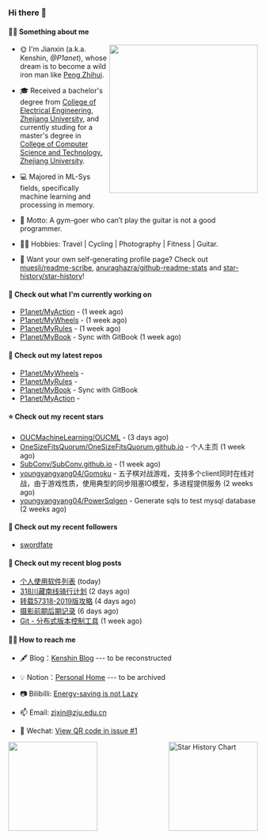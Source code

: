 ### Hi there 👋

#### 💪🏻 Something about me

<a href="https://github.com/P1anet">
  <img
    width="300"
    align="right"
    src="https://github.com/P1anet/P1anet/assets/44898226/b7425220-81d2-4e29-9c46-ae3b866bd83f"
  />
</a>

- 🌞 I'm Jianxin (a.k.a. Kenshin, _@P1anet_), whose dream is to become a wild iron man like [Peng Zhihui](https://github.com/peng-zhihui).

- 🎓 Received a bachelor's degree from [College of Electrical Engineering, Zhejiang University](http://ee.zju.edu.cn/), and currently studing for a master's degree in [College of Computer Science and Technology, Zhejiang University](http://www.cs.zju.edu.cn/).

- 💻 Majored in ML-Sys fields, specifically machine learning and processing in memory.

- 📢 Motto: A gym-goer who can’t play the guitar is not a good programmer.

- 🚴‍♂️ Hobbies: Travel | Cycling | Photography | Fitness | Guitar.

- 🤔 Want your own self-generating profile page? Check out [muesli/readme-scribe](https://github.com/muesli/readme-scribe), [anuraghazra/github-readme-stats](https://github.com/anuraghazra/github-readme-stats) and [star-history/star-history](https://github.com/star-history/star-history)!

#### 👷 Check out what I'm currently working on

- [P1anet/MyAction](https://github.com/P1anet/MyAction) -  (1 week ago)
- [P1anet/MyWheels](https://github.com/P1anet/MyWheels) -  (1 week ago)
- [P1anet/MyRules](https://github.com/P1anet/MyRules) -  (1 week ago)
- [P1anet/MyBook](https://github.com/P1anet/MyBook) - Sync with GitBook (1 week ago)

#### 🌱 Check out my latest repos

- [P1anet/MyWheels](https://github.com/P1anet/MyWheels) - 
- [P1anet/MyRules](https://github.com/P1anet/MyRules) - 
- [P1anet/MyBook](https://github.com/P1anet/MyBook) - Sync with GitBook
- [P1anet/MyAction](https://github.com/P1anet/MyAction) - 

#### ⭐ Check out my recent stars

- [OUCMachineLearning/OUCML](https://github.com/OUCMachineLearning/OUCML) -  (3 days ago)
- [OneSizeFitsQuorum/OneSizeFitsQuorum.github.io](https://github.com/OneSizeFitsQuorum/OneSizeFitsQuorum.github.io) - 个人主页 (1 week ago)
- [SubConv/SubConv.github.io](https://github.com/SubConv/SubConv.github.io) -  (1 week ago)
- [youngyangyang04/Gomoku](https://github.com/youngyangyang04/Gomoku) - 五子棋对战游戏，支持多个client同时在线对战，由于游戏性质，使用典型的同步阻塞IO模型，多进程提供服务 (2 weeks ago)
- [youngyangyang04/PowerSqlgen](https://github.com/youngyangyang04/PowerSqlgen) - Generate sqls to test mysql database (2 weeks ago)

#### 👯 Check out my recent followers

- [swordfate](https://github.com/swordfate)

#### 📜 Check out my recent blog posts

- [个人使用软件列表](https://p1anet.github.io/2023/12/24/apps/) (today)
- [318川藏南线骑行计划](https://p1anet.github.io/2023/12/22/318-plan/) (2 days ago)
- [转载57318-2019版攻略](https://p1anet.github.io/2023/12/20/57318/) (4 days ago)
- [摄影前期后期记录](https://p1anet.github.io/2023/12/18/photography/) (6 days ago)
- [Git - 分布式版本控制工具](https://p1anet.github.io/2023/12/15/git/) (1 week ago)

#### 👯‍♂️ How to reach me

- 🖋 Blog：[Kenshin Blog](https://https://p1anet.github.io/) --- to be reconstructed

- 💡 Notion：[Personal Home](https://www.notion.so/Personal-Home-ce2fa1062dae41cc8f56525b5be3c23a?pvs=4) --- to be archived

- 📷 Bilibilli: [Energy-saving is not Lazy](https://space.bilibili.com/18617894)

- 📫 Email: [zjxin@zju.edu.cn](zjxin@zju.edu.cn)

- 💬 Wechat: [View QR code in issue #1](https://github.com/P1anet/P1anet/issues/1)

<a href="https://github.com/P1anet">
  <img height=180 align="left" src="https://github-readme-stats.vercel.app/api?username=P1anet&show_icons=true&theme=transparent" />
</a>

<picture>
  <source
    media="(prefers-color-scheme: dark)"
    srcset="
      https://api.star-history.com/svg?repos=P1anet/P1anet&type=Date&theme=dark
    "
  />
  <source
    media="(prefers-color-scheme: light)"
    srcset="
      https://api.star-history.com/svg?repos=P1anet/P1anet&type=Date
    "
  />
  <img
    height=180
    align="right" 
    alt="Star History Chart"
    src="https://api.star-history.com/svg?repos=P1anet/P1anet&type=Date"
  />
</picture>
